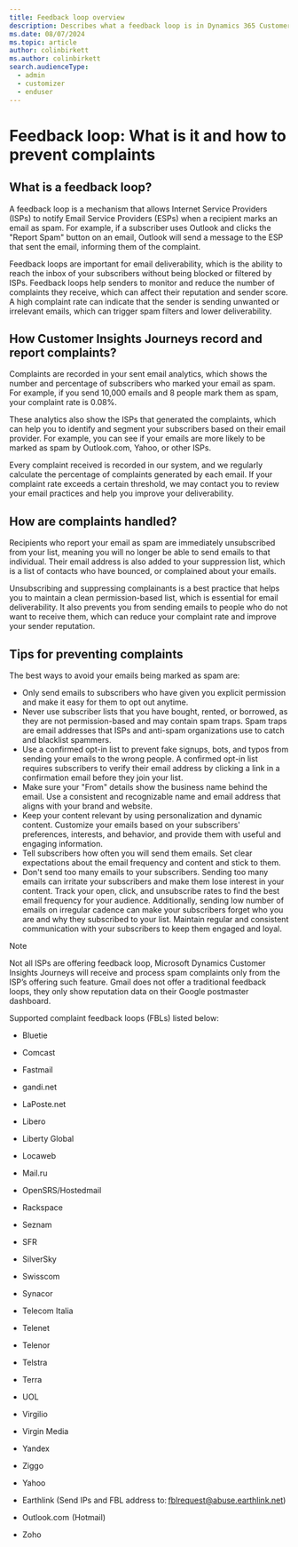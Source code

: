 ```yaml
---
title: Feedback loop overview
description: Describes what a feedback loop is in Dynamics 365 Customer Insights - Journeys.
ms.date: 08/07/2024
ms.topic: article
author: colinbirkett
ms.author: colinbirkett
search.audienceType: 
  - admin
  - customizer
  - enduser
---
```


# Feedback loop: What is it and how to prevent complaints 

## What is a feedback loop?

A feedback loop is a mechanism that allows Internet Service Providers (ISPs) to notify Email Service Providers (ESPs) when a recipient marks an email as spam. For example, if a subscriber uses Outlook and clicks the "Report Spam" button on an email, Outlook will send a message to the ESP that sent the email, informing them of the complaint.

Feedback loops are important for email deliverability, which is the ability to reach the inbox of your subscribers without being blocked or filtered by ISPs. Feedback loops help senders to monitor and reduce the number of complaints they receive, which can affect their reputation and sender score. A high complaint rate can indicate that the sender is sending unwanted or irrelevant emails, which can trigger spam filters and lower deliverability.

## How Customer Insights Journeys record and report complaints?

Complaints are recorded in your sent email analytics, which shows the number and percentage of subscribers who marked your email as spam. For example, if you send 10,000 emails and 8 people mark them as spam, your complaint rate is 0.08%.

These analytics also show the ISPs that generated the complaints, which can help you to identify and segment your subscribers based on their email provider. For example, you can see if your emails are more likely to be marked as spam by Outlook.com, Yahoo, or other ISPs.

Every complaint received is recorded in our system, and we regularly calculate the percentage of complaints generated by each email. If your complaint rate exceeds a certain threshold, we may contact you to review your email practices and help you improve your deliverability.

## How are complaints handled?

Recipients who report your email as spam are immediately unsubscribed from your list, meaning you will no longer be able to send emails to that individual. Their email address is also added to your suppression list, which is a list of contacts who have bounced, or complained about your emails.

Unsubscribing and suppressing complainants is a best practice that helps you to maintain a clean permission-based list, which is essential for email deliverability. It also prevents you from sending emails to people who do not want to receive them, which can reduce your complaint rate and improve your sender reputation.

## Tips for preventing complaints

The best ways to avoid your emails being marked as spam are:

* Only send emails to subscribers who have given you explicit permission and make it easy for them to opt out anytime.
* Never use subscriber lists that you have bought, rented, or borrowed, as they are not permission-based and may contain spam traps. Spam traps are email addresses that ISPs and anti-spam organizations use to catch and blacklist spammers.
* Use a confirmed opt-in list to prevent fake signups, bots, and typos from sending your emails to the wrong people. A confirmed opt-in list requires subscribers to verify their email address by clicking a link in a confirmation email before they join your list.
* Make sure your "From" details show the business name behind the email. Use a consistent and recognizable name and email address that aligns with your brand and website.
* Keep your content relevant by using personalization and dynamic content. Customize your emails based on your subscribers' preferences, interests, and behavior, and provide them with useful and engaging information.
* Tell subscribers how often you will send them emails. Set clear expectations about the email frequency and content and stick to them.  
* Don't send too many emails to your subscribers. Sending too many emails can irritate your subscribers and make them lose interest in your content. Track your open, click, and unsubscribe rates to find the best email frequency for your audience. Additionally, sending low number of emails on irregular cadence can make your subscribers forget who you are and why they subscribed to your list. Maintain regular and consistent communication with your subscribers to keep them engaged and loyal.

> [!NOTE]
> Not all ISPs are offering feedback loop, Microsoft Dynamics Customer Insights Journeys will receive and process spam complaints only from the ISP’s offering such feature.
> Gmail does not offer a traditional feedback loops, they only show reputation data on their Google postmaster dashboard. 

Supported complaint feedback loops (FBLs) listed below:

* Bluetie

* Comcast

* Fastmail

* gandi.net  

* LaPoste.net  

* Libero

* Liberty Global

* Locaweb

* Mail.ru

* OpenSRS/Hostedmail

* Rackspace

* Seznam

* SFR

* SilverSky

* Swisscom

* Synacor

* Telecom Italia

* Telenet

* Telenor

* Telstra

* Terra

* UOL

* Virgilio

* Virgin Media

* Yandex

* Ziggo

* Yahoo

* Earthlink (Send IPs and FBL address to: fblrequest@abuse.earthlink.net)

* Outlook.com  (Hotmail)

* Zoho
